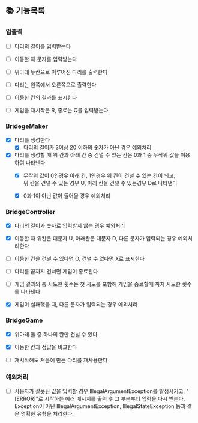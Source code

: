 ## 📚 기능목록


### 입출력
- [ ] 다리의 길이를 입력받는다
- [ ] 이동할 때 문자를 입력받는다
- [ ] 위아래 두칸으로 이루어진 다리를 출력한다
- [ ] 다리는 왼쪽에서 오른쪽으로 출력한다
- [ ] 이동한 칸의 결과를 표시한다
- [ ] 게임을 재시작은 R, 종료는 Q를 입력받는다


### BridegeMaker
- [x] 다리를 생성한다
  - [x] 다리의 길이가 3이상 20 이하의 숫자가 아닌 경우 예외처리
- [x] 다리를 생성할 때 위 칸과 아래 칸 중 건널 수 있는 칸은 0과 1 중 무작위 값을 이용하여 나타낸다
  - [x] 무작위 값이 0인경우 아래 칸, 1인경우 위 칸이 건널 수 있는 칸이 되고,
        <br> 위 칸을 건널 수 있는 경우 U, 아래 칸을 건널 수 있는경우 D로 나타낸다
  - [x] 0과 1이 아닌 값이 들어올 경우 예외처리


### BridgeController
- [x] 다리의 길이가 숫자로 입력받지 않는 경우 예외처리
- [x] 이동할 때 위칸은 대문자 U, 아래칸은 대문자 D, 다른 문자가 입력되는 경우 예외처리한다
- [ ] 이동한 칸을 건널 수 있다면 O, 건널 수 없다면 X로 표시한다
- [ ] 다리를 끝까지 건너면 게임이 종료된다
- [ ] 게임 결과의 총 시도한 횟수는 첫 시도를 포함해 게임을 종료할때 까지 시도한 횟수를 나타낸다
- [x] 게임이 실패했을 때, 다른 문자가 입력되는 경우 예외처리



### BridgeGame
- [x] 위아래 둘 중 하나의 칸만 건널 수 있다
- [x] 이동한 칸과 정답을 비교한다
- [ ] 재시작해도 처음에 만든 다리를 재사용한다


### 예외처리
- [ ] 사용자가 잘못된 값을 입력할 경우 IllegalArgumentException를 발생시키고, "[ERROR]"로 시작하는 에러 메시지를 출력 후 그 부분부터 입력을 다시 받는다.
  <br> Exception이 아닌 IllegalArgumentException, IllegalStateException 등과 같은 명확한 유형을 처리한다.


